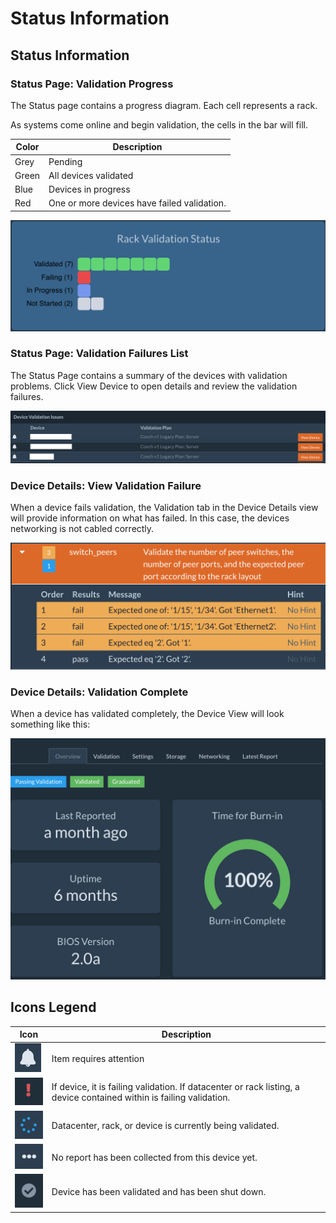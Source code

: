 # Status Information

## Status Information

### Status Page: Validation Progress

The Status page contains a progress diagram. Each cell represents a rack.

As systems come online and begin validation, the cells in the bar will fill.

| Color | Description |
|-------|-------------|
| Grey  | Pending     |
| Green | All devices validated |
| Blue  | Devices in progress |
| Red   | One or more devices have failed validation. |

![progress](../images/rack_validation_inprogress.png)

### Status Page: Validation Failures List

The Status Page contains a summary of the devices with validation problems.
Click View Device to open details and review the validation failures.

![failures](../images/validation_problem_list.png)

### Device Details: View Validation Failure

When a device fails validation, the Validation tab in the Device Details view
will provide information on what has failed. In this case, the devices
networking is not cabled correctly.

![v-failure](../images/device_view_validation_failure.png)

### Device Details: Validation Complete

When a device has validated completely, the Device View will look something like
this:

![v-complete](../images/device_validation_complete.png)

## Icons Legend

| Icon | Description |
|------|-------------|
| ![attention](../images/status_attention.png) | Item requires attention |
| ![failure](../images/status_failure.png) | If device, it is failing validation. If datacenter or rack listing, a device contained within is failing validation. |
| ![in-progress](../images/status_in_progress.png) | Datacenter, rack, or device is currently being validated. |
| ![no-report](../images/status_no_report.png) | No report has been collected from this device yet. |
| ![validated](../images/status_validated.png) | Device has been validated and has been shut down. |
